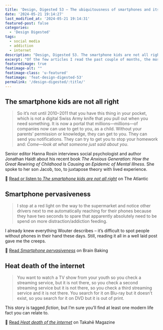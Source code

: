 ```yaml
---
title: 'Design, Digested 53 – The ubiquitousness of smartphones and its consequences'
date: '2024-05-21 19:14:27'
last_modified_at: '2024-05-21 19:14:31'
featured-post: false
categories:
  - 'Design Digested'
tags:
  - social media
  - addiction
  - internet
description: "Design, Digested 53. The smartphone kids are not all right, Smartphone pervasiveness, Heat death of the internet"
excerpt: "Of the few articles I read the past couple of months, the most memorable are about smartphones use and the ways modern tech can make us miserable."
featuredimage: true
featimage-alt: ""
featimage-class: 'u-featured'
featimage: 'feat-design-digested-53'
permalink: '/design-digested/:title/'
---
```

## The smartphone kids are not all right

> So it’s not until 2010–2011 that you have this thing in your pocket, which is not a digital Swiss Army knife that _you_ pull out when you need something. It is now a portal that millions—millions—of companies now can use to get to you, as a child. Without your parents’ permission or knowledge, they can get to you. They can send you notifications. They can try to get you to stop your homework and: _Come—look at what someone just said about you_.

Senior editor Hanna Rosin interviews social psychologist and author Jonathan Haidt about his recent book _The Anxious Generation: How the Great Rewiring of Childhood Is Causing an Epidemic of Mental Illness_. She spoke to her son Jacob, too, to juxtapose theory with lived experience.

🔗 [Read or listen to _The smartphone kids are not all right_](https://www.theatlantic.com/podcasts/archive/2024/03/smartphone-anxious-generation-mental-health/677817) on The Atlantic

## Smartphone pervasiveness

> I stop at a red light on the way to the supermarket and notice other drivers next to me automatically reaching for their phones because they have two seconds to spare that apparently absolutely need to be spend on more distraction/addiction feeding.

I already knew everything Wouter describes – it’s difficult to spot people without phones in their hand these days. Still, reading it all in a well laid post gave me the creeps.

🔗 [Read _Smartphone pervasiveness_](https://brainbaking.com/post/2024/04/smartphone-pervasiveness) on Brain Baking

## Heat death of the internet
> You want to watch a TV show from your youth so you check a streaming service, but it is not there, so you check a second streaming service but it is not there, so you check a third streaming service and it is not there. You search for it on Blu-ray but it doesn’t exist, so you search for it on DVD but it is out of print.

This story is tagged _fiction_, but I’m sure you’ll find at least one modern life fact you can relate to.

🔗 [Read _Heat death of the internet_](https://www.takahe.org.nz/heat-death-of-the-internet) on Takahē Magazine